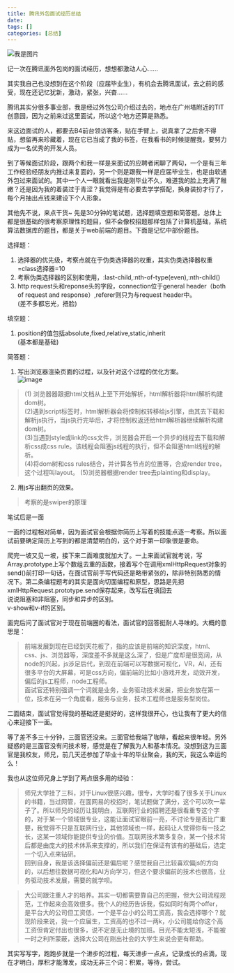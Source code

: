 ```yaml
---
title: 腾讯外包面试经历总结
date: 
tags: []
categories: [总结]
---
```


![我是图片](https://ss0.bdstatic.com/94oJfD_bAAcT8t7mm9GUKT-xh_/timg?image&quality=100&size=b4000_4000&sec=1534660249&di=be90597f4b2290b96a1689d2815aabb9&src=http://pic.90sjimg.com/design/00/59/79/86/5945d6977e2e7.png)

记一次在腾讯面外包岗的面试经历，想想都激动人心......

<!--more-->

其实我自己也没想到在这个阶段（应届毕业生），有机会去腾讯面试，去之前的感受，现在还记忆犹新，激动，紧张，兴奋......

腾讯其实分很多事业部，我是经过外包公司介绍过去的，地点在广州塔附近的TIT创意园，因为之前来过这里面试，所以这个地方还算是熟悉。

来这边面试的人，都要去B4前台领访客条，贴在手臂上，说真拿了之后舍不得贴，想留再来珍藏着，现在它已当成了我的书签，在我看书的时候提醒我，要努力成为一名优秀的开发人员。

到了等候面试阶段，跟两个和我一样是来面试的应聘者闲聊了两句，一个是有三年工作经验经朋友内推过来复面的，另一个则是跟我一样是应届毕业生，也是由软通外包过来面试的。其中一个人一眼就看出我是刚毕业不久，难道我的脸上充满了稚嫩？还是因为我的着装过于青涩？我觉得是有必要去学学搭配，换身装扮才行了，每个月抽出点钱来建设下个人形象。

其他先不说，来点干货~
先是30分钟的笔试题，选择题填空题和简答题。总体上都是很基础的很考察原理性的题目，但不会像校招题那样包括了计算机基础，系统算法数据库的题目，都是关于web前端的题目。下面是记忆中部份题目。  

选择题：  
1. 选择器的优先级，考察点就在于伪类选择器的权重，其实伪类选择器权重=class选择器=10
2. 考察伪类选择器的区别和使用，:last-child,:nth-of-type(even),:nth-child()  
3. http request头和reponse头的字段，connection位于general header（both of request and response）,referer则只为与request header中。  
(差不多都忘光，捂脸)

填空题：  
1. position的值包括absolute,fixed,relative,static,inherit  
(基本都是基础)

简答题：  
1. 写出浏览器渲染页面的过程，以及针对这个过程的优化方案。  
 ![image](https://img-blog.csdn.net/20180125112320806?watermark/2/text/aHR0cDovL2Jsb2cuY3Nkbi5uZXQvbHhzamg=/font/5a6L5L2T/fontsize/400/fill/I0JBQkFCMA==/dissolve/70/gravity/SouthEast)
> (1) 浏览器器跟据html文档从上至下开始解析，html解析器将html解析构建dom树。  
(2)遇到script标签时，html解析器会将控制权转移给js引擎，由其去下载和解析js执行，当js执行完毕后，才将控制权返还给html解析器继续解析构建dom树。  
(3)当遇到style或link的css文件，浏览器会开启一个异步的线程去下载和解析css成css rule。该线程会阻塞js线程的执行，但不会阻塞html线程的解析。  
(4)将dom树和css rules结合，并计算各节点的位置等，合成render tree，这个过程叫layout。
(5)浏览器根据render tree去plainting和display。

2. 用js写出翻页的效果。
> 考察的是swiper的原理

笔试后是一面

一面的过程相对简单，因为面试官会根据你简历上写着的技能点逐一考察。所以面试前要确定简历上写到的都是清楚明白的，这个对于第一印象很是要命。

爬完一坡又见一坡，接下来二面难度就加大了。一上来面试官就考说，写Array.prototype上写个数组去重的函数，接着写个在调用xmlHttpRequest对象的send()前打印一句话，在面试官前手写代码还是略带紧张的，除非特别熟悉的情况下。第二条编程题考的其实是面向切面编程和原型，思路是先把xmlHttpRequest.prototype.send保存起来，改写后在填回去  
说说阻塞和非阻塞，同步和异步的区别。  
v-show和v-if的区别。  

面完后问了面试官对于现在前端圈的看法，面试官的回答挺耐人寻味的。大概的意思是：
> 前端发展到现在已经到天花板了，指的应该是前端的知识深度，html、css、js、浏览器等，深度差不多就是这么深了，但是广度却是很宽阔，从node的兴起，js涉足后代，到现在前端可以写数据可视化，VR，AI，还有很多平台的大屏幕，可是css方向，偏前端的比如小游戏开发，动效开发，偏后的js工程师，node工程师。   
面试官还特别强调一个词就是业务，业务驱动技术发展，把业务放在第一位，技术在另一个角度看，服务与业务，技术工程师也是服务型岗位。

二面结束，面试官觉得我的基础还是挺好的，这样我很开心，也让我有了更大的信心来迎接下一面。

等了差不多三十分钟，三面官还没来。三面官给我端了咖啡，看起来很年轻。另外疑惑的是三面官没有问技术呀，感觉是在了解我为人和基本情况。没想到这为三面官是我校友，师兄，前几天还参加了毕业十年的毕业聚会，我的天，我这么幸运的么！

我也从这位师兄身上学到了两点很多用的经验：
> 师兄大学挂了三科，对于Linux很感兴趣，很专，大学时看了很多关于Linux的书籍，当过网管，在面网易的校招时，笔试题做了满分，这个可以吹一辈子了。所以师兄的经历让我明白，互联网行业的招聘还是很看重专这个字的，对于某一个领域很专业，这能让面试官眼前一亮，不讨论专是否比广重要，我觉得不只是互联网行业，其他领域也一样，起码让人觉得你有一技之长，这某一领域你能提供专业的价值。互联网技术繁多复杂，某一个技术背后都是由庞大的技术体系来支撑的，所以我们在保证有该有的基础后，选定一个切入点来钻研。  
回到自身，我是该选择偏前还是偏后呢？感觉我自己比较喜欢偏js的方向的，以后想往数据可视化和AI方向学习，但这个要求偏前的技术也很高，业务驱动技术发展，需要的就学呗。

> 大公司跟注重人才的培养。其实一切都需要靠自己的把握，但大公司流程规范，工作起来会高效很多。我个人的经历告诉我，假如同时有两个offer，是平台大的公司但工资低，一个是平台小的公司工资高，我会选择哪个？就现阶段来说，我一个应届生，工资高的也不过一两k，小公司能给你这个高工资但肯定付出也很多，说不定是无止境的加班。目光不能太短浅，不能被一时之利所蒙蔽，选择大公司在刚出社会的大学生来说会更有帮助。

其实写写字，跑跑步就是一个进步的过程，每天进步一点点，记录成长的点滴，现在才明白，厚积才能薄发，成功无非三个词：积累，等待，尝试。






